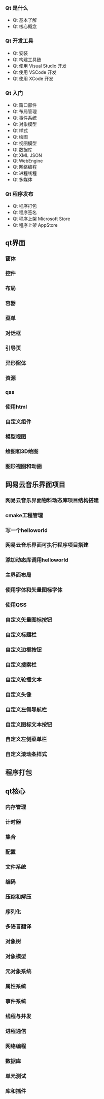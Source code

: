 ### Qt 是什么
- Qt 基本了解
- Qt 核心概念

### Qt 开发工具
- Qt 安装
- Qt 构建工具链
- Qt 使用 Visual Studio 开发
- Qt 使用 VSCode 开发
- Qt 使用 XCode 开发

### Qt 入门
- Qt 窗口部件
- Qt 布局管理
- Qt 事件系统
- Qt 对象模型
- Qt 样式
- Qt 绘图
- Qt 视图模型
- Qt 数据库
- Qt XML JSON
- Qt WebEngine
- Qt 网络编程
- Qt 进程线程
- Qt 多媒体

### Qt 程序发布
- Qt 程序打包
- Qt 程序签名
- Qt 程序上架 Microsoft Store
- Qt 程序上架 AppStore


## qt界面
### 窗体
### 控件
### 布局
### 容器
### 菜单
### 对话框
### 引导页
### 异形窗体
### 资源
### qss
### 使用html
### 自定义组件
### 模型视图
### 绘图和3D绘图
### 图形视图和动画

##  网易云音乐界面项目
### 网易云音乐界面物料动态库项目结构搭建
### cmake工程管理
### 写一个helloworld
### 网易云音乐界面可执行程序项目搭建
### 添加动态库调用helloworld
### 主界面布局
### 使用字体和矢量图标字体
### 使用QSS
### 自定义矢量图标按钮
### 自定义标题栏
### 自定义边框按钮
### 自定义搜索栏
### 自定义轮播文本
### 自定义头像
### 自定义左侧导航栏
### 自定义图标文本按钮
### 自定义左侧菜单栏
### 自定义滚动条样式

## 程序打包

## qt核心
### 内存管理
### 计时器
### 集合
### 配置
### 文件系统
### 编码
### 压缩和解压
### 序列化
### 多语言翻译
### 对象树
### 对象模型
### 元对象系统
### 属性系统
### 事件系统
### 线程与并发
### 进程通信
### 网络编程
### 数据库
### 单元测试
### 库和插件





